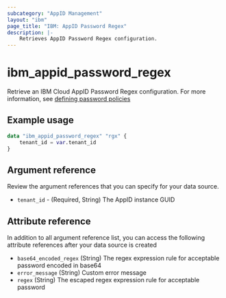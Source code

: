```yaml
---
subcategory: "AppID Management"
layout: "ibm"
page_title: "IBM: AppID Password Regex"
description: |-
    Retrieves AppID Password Regex configuration.
---
```


# ibm_appid_password_regex
Retrieve an IBM Cloud AppID Password Regex configuration. For more information, see [defining password policies](https://cloud.ibm.com/docs/appid?topic=appid-cd-strength)

## Example usage

```terraform
data "ibm_appid_password_regex" "rgx" {
    tenant_id = var.tenant_id   
}
```

## Argument reference
Review the argument references that you can specify for your data source.

- `tenant_id` - (Required, String) The AppID instance GUID

## Attribute reference
In addition to all argument reference list, you can access the following attribute references after your data source is created

- `base64_encoded_regex` (String) The regex expression rule for acceptable password encoded in base64
- `error_message` (String) Custom error message
- `regex` (String) The escaped regex expression rule for acceptable password

